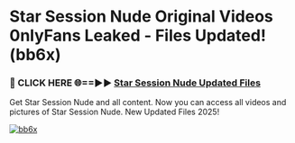# Star Session Nude Original Videos 0nlyFans Leaked - Files Updated! (bb6x)

<h3>🔴 CLICK HERE 🌐==►► <a href="https://tinyurl.com/4mcuefdz" rel="nofollow">Star Session Nude Updated Files</a></h3>

Get Star Session Nude and all content. Now you can access all videos and pictures of Star Session Nude. New Updated Files 2025!

[![bb6x](https://i.imgur.com/StAQSOY.gif)](https://tinyurl.com/4mcuefdz)
